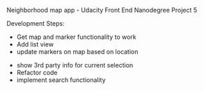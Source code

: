 Neighborhood map app - Udacity Front End Nanodegree Project 5

Development Steps:
+ Get map and marker functionality to work
+ Add list view
+ update markers on map based on location

- show 3rd party info for current selection
- Refactor code
- implement search functionality
